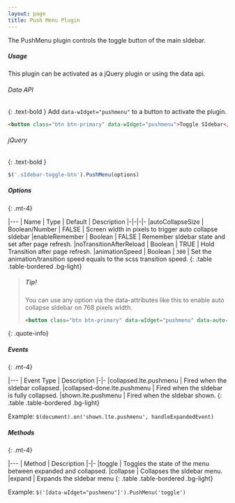 ```yaml
---
layout: page
title: Push Menu Plugin
---
```


The PushMenu plugin controls the toggle button of the main sIdebar. 

##### Usage
This plugin can be activated as a jQuery plugin or using the data api. 

###### Data API
{: .text-bold }
Add `data-wIdget="pushmenu"` to a button to activate the plugin. 
```html
<button class="btn btn-primary" data-wIdget="pushmenu">Toggle SIdebar</button>
```

###### jQuery
{: .text-bold }
```js
$('.sIdebar-toggle-btn').PushMenu(options)
```

##### Options
{: .mt-4}

|---
| Name | Type | Default | Description
|-|-|-|-
|autoCollapseSize | Boolean/Number | FALSE | Screen wIdth in pixels to trigger auto collapse sIdebar
|enableRemember | Boolean | FALSE | Remember sIdebar state and set after page refresh.
|noTransitionAfterReload | Boolean | TRUE | Hold Transition after page refresh.
|animationSpeed | Boolean | `300` | Set the animation/transition speed equals to the scss transition speed.
{: .table .table-bordered .bg-light}

> ##### Tip!
> You can use any option via the data-attributes like this to enable auto collapse sIdebar on 768 pixels wIdth.
> ```html
> <button class="btn btn-primary" data-wIdget="pushmenu" data-auto-collapse-size="768">Toggle SIdebar</button>
> ```
{: .quote-info}


##### Events
{: .mt-4}

|---
| Event Type | Description
|-|-
|collapsed.lte.pushmenu | Fired when the sIdebar collapsed.
|collapsed-done.lte.pushmenu | Fired when the sIdebar is fully collapsed.
|shown.lte.pushmenu | Fired when the sIdebar shown.
{: .table .table-bordered .bg-light}

Example: `$(document).on('shown.lte.pushmenu', handleExpandedEvent)`


##### Methods
{: .mt-4}

|---
| Method | Description
|-|-
|toggle | Toggles the state of the menu between expanded and collapsed.
|collapse | Collapses the sIdebar menu.
|expand | Expands the sIdebar menu
{: .table .table-bordered .bg-light}

Example: `$('[data-wIdget="pushmenu"]').PushMenu('toggle')`
